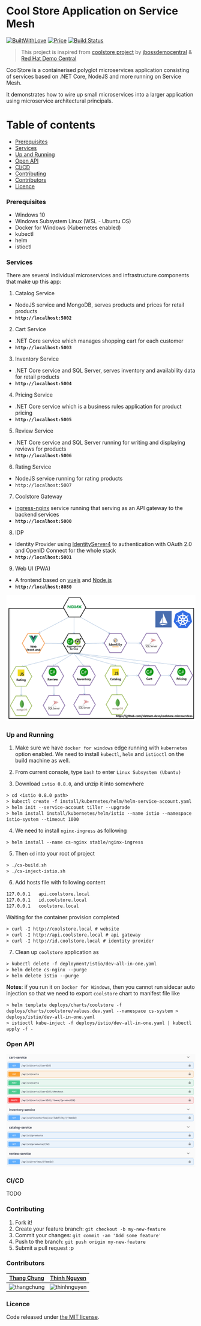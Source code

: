 # Cool Store Application on Service Mesh

<p align="left">
  <a href="https://img.shields.io/badge/.NET%20VN-Built%20with%20Love-blue.svg"><img src="https://img.shields.io/badge/.NET%20VN-Built%20with%20Love-blue.svg" alt="BuiltWithLove"></a>
  <a href="https://github.com/vietnam-devs/coolstore-microservices/blob/master/LICENSE"><img src="https://img.shields.io/badge/price-FREE-0098f7.svg" alt="Price"></a>
  <a href="https://travis-ci.org/vietnam-devs/coolstore-microservices"><img src="https://travis-ci.org/vietnam-devs/coolstore-microservices.svg?label=travis-ci&branch=master&style=flat-square" alt="Build Status" data-canonical-src="https://travis-ci.org/vietnam-devs/coolstore-microservices.svg?label=travis-ci&branch=master" style="max-width:100%;"></a>
</p>

> This project is inspired from [coolstore project](https://github.com/jbossdemocentral/coolstore-microservice) by [jbossdemocentral](https://github.com/jbossdemocentral) & [Red Hat Demo Central](https://gitlab.com/redhatdemocentral)

CoolStore is a containerised polyglot microservices application consisting of services based on .NET Core, NodeJS and more running on Service Mesh.

It demonstrates how to wire up small microservices into a larger application using microservice architectural principals.

# Table of contents

* [Prerequisites](https://github.com/vietnam-devs/coolstore-microservices#prerequisites)
* [Services](https://github.com/vietnam-devs/coolstore-microservices#services)
* [Up and Running](https://github.com/vietnam-devs/coolstore-microservices#up-and-running)
* [Open API](https://github.com/vietnam-devs/coolstore-microservices#open-api)
* [CI/CD](https://github.com/vietnam-devs/coolstore-microservices#ci-cd)
* [Contributing](https://github.com/vietnam-devs/coolstore-microservices#contributing)
* [Contributors](https://github.com/vietnam-devs/coolstore-microservices#contributors)
* [Licence](https://github.com/vietnam-devs/coolstore-microservices#licence)

### Prerequisites

- Windows 10
- Windows Subsystem Linux (WSL - Ubuntu OS)
- Docker for Windows (Kubernetes enabled)
- kubectl
- helm
- istioctl

### Services

There are several individual microservices and infrastructure components that make up this app:

1. Catalog Service
  - NodeJS service and MongoDB, serves products and prices for retail products
  - **`http://localhost:5002`**
2. Cart Service
  - .NET Core service which manages shopping cart for each customer
  - **`http://localhost:5003`**
3. Inventory Service
  - .NET Core service and SQL Server, serves inventory and availability data for retail products
  - **`http://localhost:5004`**
4. Pricing Service 
  - .NET Core service which is a business rules application for product pricing
  - **`http://localhost:5005`**
5. Review Service
  - .NET Core service and SQL Server running for writing and displaying reviews for products
  - **`http://localhost:5006`**
6. Rating Service
  - NodeJS service running for rating products
  - `http://localhost:5007`
7. Coolstore Gateway
  - [ingress-nginx](https://github.com/kubernetes/ingress-nginx) service running that serving as an API gateway to the backend services
  - **`http://localhost:5000`**
8. IDP
  - Identity Provider using [IdentityServer4](https://github.com/IdentityServer/IdentityServer4) to authentication with OAuth 2.0 and OpenID Connect for the whole stack
  - **`http://localhost:5001`**
9. Web UI (PWA)
  - A frontend based on [vuejs](https://vuejs.org/) and [Node.js](https://nodejs.org)
  - **`http://localhost:8080`**

![Architecture Screenshot](assets/images/arch-diagram.png?raw=true 'Architecture Diagram')

### Up and Running

1. Make sure we have `docker for windows` edge running with `kubernetes` option enabled. We need to install `kubectl`, `helm` and `istioctl` on the build machine as well.

2. From current console, type `bash` to enter `Linux Subsystem (Ubuntu)`

3. Download `istio 0.8.0`, and unzip it into somewhere

```
> cd <istio 0.8.0 path>
> kubectl create -f install/kubernetes/helm/helm-service-account.yaml
> helm init --service-account tiller --upgrade
> helm install install/kubernetes/helm/istio --name istio --namespace istio-system --timeout 1000
```

4. We need to install `nginx-ingress` as following

```
> helm install --name cs-nginx stable/nginx-ingress
```

5. Then `cd` into your root of project

```
> ./cs-build.sh
> ./cs-inject-istio.sh
```

6. Add hosts file with following content

```
127.0.0.1   api.coolstore.local
127.0.0.1   id.coolstore.local
127.0.0.1   coolstore.local
```

Waiting for the container provision completed

```
> curl -I http://coolstore.local # website
> curl -I http://api.coolstore.local # api gateway
> curl -I http://id.coolstore.local # identity provider
```

7. Clean up `coolstore` application as

```
> kubectl delete -f deployment/istio/dev-all-in-one.yaml
> helm delete cs-nginx --purge
> helm delete istio --purge
```

**Notes**: if you run it on `Docker for Windows`, then you cannot run sidecar auto injection so that we need to export `coolstore` chart to manifest file like

```
> helm template deploys/charts/coolstore -f deploys/charts/coolstore/values.dev.yaml --namespace cs-system > deploys/istio/dev-all-in-one.yaml
> istioctl kube-inject -f deploys/istio/dev-all-in-one.yaml | kubectl apply -f -
```

### Open API

![OpenAPI Screenshot](assets/images/open-api.png?raw=true 'OpenAPI')

### CI/CD

TODO

### Contributing

1. Fork it!
2. Create your feature branch: `git checkout -b my-new-feature`
3. Commit your changes: `git commit -am 'Add some feature'`
4. Push to the branch: `git push origin my-new-feature`
5. Submit a pull request :p

### Contributors

| [Thang Chung](https://github.com/thangchung)                  | [Thinh Nguyen](https://github.com/thinhnotes)                        |
| -------------------------------------------------------------- | ------------------------------------------------------------------- |
| <img src="https://avatars3.githubusercontent.com/u/422341?s=460&v=4"  alt="thangchung" width="150"/> | <img src="https://avatars2.githubusercontent.com/u/4660531?s=460&v=4" alt="thinhnguyen" width="150" /> |

### Licence

Code released under [the MIT license](https://github.com/vietnam-devs/coolstore-microservices/blob/master/LICENSE).
